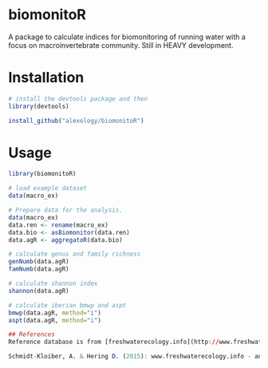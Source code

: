 # biomonitoR
A package to calculate indices for biomonitoring of running water with a focus on macroinvertebrate community. 
Still in HEAVY development.


# Installation

```R
# install the devtools package and then
library(devtools)

install_github("alexology/biomonitoR")
```
# Usage

```R
library(biomonitoR)

# load example dataset
data(macro_ex)

# Prepare data for the analysis.
data(macro_ex)
data.ren <- rename(macro_ex)
data.bio <- asBiomonitor(data.ren)
data.agR <- aggregatoR(data.bio)

# calculate genus and family richness
genNumb(data.agR)
famNumb(data.agR)

# calculate shannon index
shannon(data.agR)

# calculate iberian bmwp and aspt
bmwp(data.agR, method="i")
aspt(data.agR, method="i")

## References
Reference database is from [freshwaterecology.info](http://www.freshwaterecology.info/).

Schmidt-Kloiber, A. & Hering D. (2015): www.freshwaterecology.info - an online tool that unifies, standardises and codifies more than 20,000 European freshwater organisms and their ecological preferences. Ecological Indicators 53: 271-282. doi: 10.1016/j.ecolind.2015.02.007
